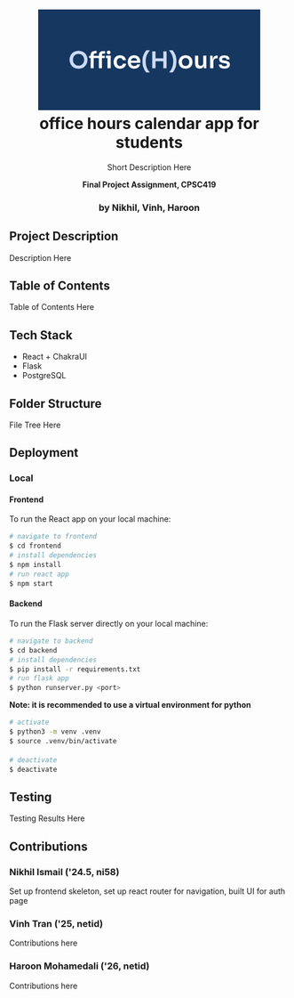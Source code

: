 <h1 align="center">
  <img src="frontend/public/text_logo.png" width="400" />
  <br/>
  office hours calendar app for students
</h1>

<div align="center">
  <p>
    Short Description Here
  </p>
  <p>
    <strong>Final Project Assignment, CPSC419</strong>
  </p>
</div>

<h3 align="center">by Nikhil, Vinh, Haroon</h3>

## Project Description

Description Here

## Table of Contents

Table of Contents Here

## Tech Stack

- React + ChakraUI
- Flask
- PostgreSQL

## Folder Structure

File Tree Here

## Deployment

### Local

#### Frontend

To run the React app on your local machine:

```bash
# navigate to frontend
$ cd frontend
# install dependencies
$ npm install
# run react app
$ npm start
```

#### Backend

To run the Flask server directly on your local machine:

```bash
# navigate to backend
$ cd backend
# install dependencies
$ pip install -r requirements.txt
# run flask app
$ python runserver.py <port>
```

**Note: it is recommended to use a virtual environment for python**

```bash
# activate
$ python3 -m venv .venv
$ source .venv/bin/activate

# deactivate
$ deactivate
```

## Testing

Testing Results Here

## Contributions

### Nikhil Ismail ('24.5, ni58)

Set up frontend skeleton, set up react router for navigation, built UI for auth page

### Vinh Tran ('25, netid)

Contributions here

### Haroon Mohamedali ('26, netid)

Contributions here

